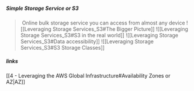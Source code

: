 #####  Simple Storage Service or S3
> Online bulk storage service you can access from almost any device
![[Leveraging Storage Services_S3#The Bigger Picture]]
![[Leveraging Storage Services_S3#S3 in the real world]]
![[Leveraging Storage Services_S3#Data accessibility]]
![[Leveraging Storage Services_S3#S3 Storage Classes]]
##### links
[[4 - Leveraging the AWS Global Infrastructure#Availability Zones or AZ|AZ]]
